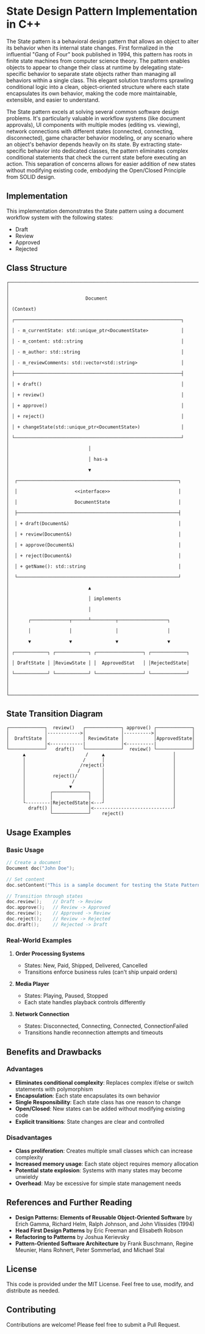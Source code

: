 # State Design Pattern Implementation in C++

The State pattern is a behavioral design pattern that allows an object to alter its behavior when its internal state
changes. First formalized in the influential "Gang of Four" book published in 1994, this pattern has roots in finite state
machines from computer science theory. The pattern enables objects to appear to change their class at runtime by delegating
state-specific behavior to separate state objects rather than managing all behaviors within a single class. This elegant
solution transforms sprawling conditional logic into a clean, object-oriented structure where each state encapsulates its own
behavior, making the code more maintainable, extensible, and easier to understand.

The State pattern excels at solving several common software design problems. It's particularly valuable in workflow systems
(like document approvals), UI components with multiple modes (editing vs. viewing), network connections with different states
(connected, connecting, disconnected), game character behavior modeling, or any scenario where an object's behavior depends
heavily on its state. By extracting state-specific behavior into dedicated classes, the pattern eliminates complex conditional
statements that check the current state before executing an action. This separation of concerns allows for easier addition of
new states without modifying existing code, embodying the Open/Closed Principle from SOLID design.

## Implementation

This implementation demonstrates the State pattern using a document workflow system with the following states:
- Draft
- Review
- Approved
- Rejected

## Class Structure

```
┌─────────────────────────────────────────────────────────────────────┐
│                                                                     │
│                            Document                                 │
│ (Context)                                                           │
│ ┌─────────────────────────────────────────────────────────────┐     │
│ │ - m_currentState: std::unique_ptr<DocumentState>            │     │
│ │ - m_content: std::string                                    │     │
│ │ - m_author: std::string                                     │     │
│ │ - m_reviewComments: std::vector<std::string>                │     │
│ ├─────────────────────────────────────────────────────────────┤     │
│ │ + draft()                                                   │     │
│ │ + review()                                                  │     │
│ │ + approve()                                                 │     │
│ │ + reject()                                                  │     │
│ │ + changeState(std::unique_ptr<DocumentState>)               │     │
│ └─────────────────────────────────────────────────────────────┘     │
│                             │                                       │
│                             │ has-a                                 │
│                             ▼                                       │
│  ┌───────────────────────────────────────────────────────────┐      │ 
│  │                     <<interface>>                         │      │
│  │                     DocumentState                         │      │
│  ├───────────────────────────────────────────────────────────┤      │
│  │ + draft(Document&)                                        │      │
│  │ + review(Document&)                                       │      │
│  │ + approve(Document&)                                      │      │
│  │ + reject(Document&)                                       │      │
│  │ + getName(): std::string                                  │      │
│  └───────────────────────────────────────────────────────────┘      │
│                             ▲                                       │
│                             │ implements                            │
│                             │                                       │
│       ┌──────────────┬──────┴─────────┬──────────────────┐          │
│       │              │                │                  │          │
│       ▼              ▼                ▼                  ▼          │
│ ┌────────────┐ ┌────────────┐ ┌─────────────────┐ ┌─────────────┐   │
│ │ DraftState │ │ReviewState │ │  ApprovedStat   │ │RejectedState│   │
│ └────────────┘ └────────────┘ └─────────────────┘ └─────────────┘   │
│                                                                     │
└─────────────────────────────────────────────────────────────────────┘
```

## State Transition Diagram

```
┌─────────────┐  review()   ┌─────────────┐ approve() ┌─────────────┐
│             │------------>│             │---------->│             │
│  DraftState │             │ ReviewState │           │ApprovedState│
│             │<------------|             │<----------|             │
└─────────────┘   draft()   └─────────────┘  review() └─────────────┘
      ▲                      /     ▲                         │
      │                     /      │                         │
      │                    /reject()                         │
      │                   /        │                         │
      │          reject()/         │                         │
      │                 /          │                         │
      │                ▼           │                         │
      │         ┌─────────────┐    │                         │
      │         │             │    │                         │
      └---------|RejectedState|<---┘                         │
        draft() │             │<-----------------------------┘
                └─────────────┘    reject()                              
```

## Usage Examples

### Basic Usage

```cpp
// Create a document
Document doc("John Doe");

// Set content
doc.setContent("This is a sample document for testing the State Pattern.");

// Transition through states
doc.review();    // Draft -> Review
doc.approve();   // Review -> Approved
doc.review();    // Approved -> Review
doc.reject();    // Review -> Rejected
doc.draft();     // Rejected -> Draft
```

### Real-World Examples

1. **Order Processing Systems**
    - States: New, Paid, Shipped, Delivered, Cancelled
    - Transitions enforce business rules (can't ship unpaid orders)

2. **Media Player**
    - States: Playing, Paused, Stopped
    - Each state handles playback controls differently

3. **Network Connection**
    - States: Disconnected, Connecting, Connected, ConnectionFailed
    - Transitions handle reconnection attempts and timeouts

## Benefits and Drawbacks

### Advantages

- **Eliminates conditional complexity**: Replaces complex if/else or switch statements with polymorphism
- **Encapsulation**: Each state encapsulates its own behavior
- **Single Responsibility**: Each state class has one reason to change
- **Open/Closed**: New states can be added without modifying existing code
- **Explicit transitions**: State changes are clear and controlled

### Disadvantages

- **Class proliferation**: Creates multiple small classes which can increase complexity
- **Increased memory usage**: Each state object requires memory allocation
- **Potential state explosion**: Systems with many states may become unwieldy
- **Overhead**: May be excessive for simple state management needs

## References and Further Reading

- **Design Patterns: Elements of Reusable Object-Oriented Software** by Erich Gamma, Richard Helm, Ralph Johnson, and John Vlissides (1994)
- **Head First Design Patterns** by Eric Freeman and Elisabeth Robson
- **Refactoring to Patterns** by Joshua Kerievsky
- **Pattern-Oriented Software Architecture** by Frank Buschmann, Regine Meunier, Hans Rohnert, Peter Sommerlad, and Michael Stal

## License

This code is provided under the MIT License. Feel free to use, modify, and distribute as needed.

## Contributing

Contributions are welcome! Please feel free to submit a Pull Request.
